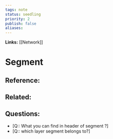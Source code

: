 ```yaml
---
tags: note
status: seedling
priority: 2
publish: false
aliases: 
---
```

**Links:** [[Network]]
# Segment


## Reference:

## Related:

## Questions:
- [Q:: What you can find in header of segment ?]
- [Q:: which layer segment belongs to?]